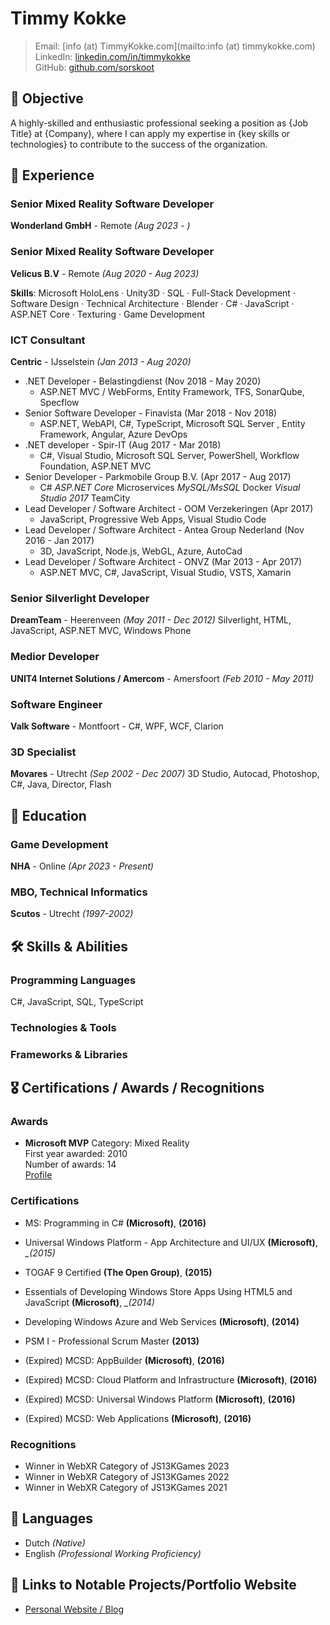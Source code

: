 # Timmy Kokke

> Email: [info (at) TimmyKokke.com](mailto:info (at) timmykokke.com)  
> LinkedIn: [linkedin.com/in/timmykokke](https://www.linkedin.com/in/timmykokke)  
> GitHub: [github.com/sorskoot](https://github.com/sorskoot)

## 📝 Objective

A highly-skilled and enthusiastic professional seeking a position as {Job Title} at {Company}, where I can apply my expertise in {key skills or technologies} to contribute to the success of the organization.

## 💼 Experience

### Senior Mixed Reality Software Developer

**Wonderland GmbH** - Remote *(Aug 2023 - )*

### Senior Mixed Reality Software Developer

**Velicus B.V** - Remote *(Aug 2020 - Aug 2023)*

**Skills**: Microsoft HoloLens · Unity3D · SQL · Full-Stack Development · Software Design · Technical Architecture · Blender · C# · JavaScript  · ASP.NET Core · Texturing · Game Development  

### ICT Consultant

**Centric** - IJsselstein *(Jan 2013 - Aug 2020)*

- .NET Developer - Belastingdienst (Nov 2018 - May 2020)
  - ASP.NET MVC / WebForms, Entity Framework, TFS, SonarQube, Specflow
- Senior Software Developer - Finavista (Mar 2018 - Nov 2018)
  - ASP.NET, WebAPI, C#, TypeScript, Microsoft SQL Server , Entity Framework, Angular, Azure DevOps
- .NET developer - Spir-IT (Aug 2017 - Mar 2018)
  - C#, Visual Studio, Microsoft SQL Server, PowerShell, Workflow Foundation, ASP.NET MVC
- Senior Developer - Parkmobile Group B.V. (Apr 2017 - Aug 2017)
  - C# *ASP.NET Core* Microservices *MySQL/MsSQL* Docker *Visual Studio 2017* TeamCity
- Lead Developer / Software Architect - OOM Verzekeringen (Apr 2017)
  - JavaScript, Progressive Web Apps, Visual Studio Code
- Lead Developer / Software Architect - Antea Group Nederland (Nov 2016 - Jan 2017)
  - 3D, JavaScript, Node.js, WebGL, Azure, AutoCad
- Lead Developer / Software Architect - ONVZ (Mar 2013 - Apr 2017)
  - ASP.NET MVC, C#, JavaScript, Visual Studio, VSTS, Xamarin

### Senior Silverlight Developer

**DreamTeam** - Heerenveen *(May 2011 - Dec 2012)*
Silverlight, HTML, JavaScript, ASP.NET MVC, Windows Phone

### Medior Developer

**UNIT4 Internet Solutions / Amercom** - Amersfoort *(Feb 2010 - May 2011)*

### Software Engineer

**Valk Software** - Montfoort -
C#, WPF, WCF, Clarion

### 3D Specialist

**Movares** - Utrecht *(Sep 2002 - Dec 2007)*
3D Studio, Autocad, Photoshop, C#, Java, Director, Flash

## 🏫 Education

### Game Development

**NHA** - Online *(Apr 2023 - Present)*

### MBO, Technical Informatics

**Scutos** - Utrecht *(1997-2002)*

## 🛠 Skills & Abilities

### Programming Languages

C#, JavaScript, SQL, TypeScript

### Technologies & Tools

### Frameworks & Libraries

## 🎖 Certifications / Awards / Recognitions

### Awards

- **Microsoft MVP**
Category: Mixed Reality  
First year awarded: 2010  
Number of awards: 14  
[Profile](https://mvp.microsoft.com/en-us/PublicProfile/4029159)

### Certifications

- MS: Programming in C# **(Microsoft)**, **(2016)**
- Universal Windows Platform - App Architecture and UI/UX **(Microsoft)**, *_(2015)*
- TOGAF 9 Certified **(The Open Group)**, **(2015)**
- Essentials of Developing Windows Store Apps Using HTML5 and JavaScript **(Microsoft)**, *_(2014)*
- Developing Windows Azure and Web Services **(Microsoft)**, **(2014)**
- PSM I - Professional Scrum Master **(2013)**

- (Expired) MCSD: AppBuilder **(Microsoft)**, **(2016)**
- (Expired) MCSD: Cloud Platform and Infrastructure **(Microsoft)**, **(2016)**
- (Expired) MCSD: Universal Windows Platform **(Microsoft)**, **(2016)**
- (Expired) MCSD: Web Applications **(Microsoft)**, **(2016)**

### Recognitions

- Winner in WebXR Category of JS13KGames 2023
- Winner in WebXR Category of JS13KGames 2022
- Winner in WebXR Category of JS13KGames 2021

## 💬 Languages

- Dutch *(Native)*
- English *(Professional Working Proficiency)*

## 🔗 Links to Notable Projects/Portfolio Website

- [Personal Website / Blog](https://timmykokke.com)
